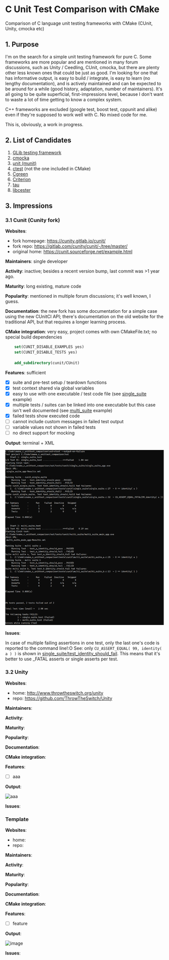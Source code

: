# C Unit Test Comparison with CMake

Comparison of C language unit testing frameworks with CMake (CUnit, Unity, cmocka etc)

## 1. Purpose

I'm on the search for a simple unit testing framework for pure C. Some frameworks are more popular and are mentioned in many forum discussions, such as Unity / Ceedling, CUnit, cmocka, but there are plenty other less known ones that could be just as good. I'm looking for one that has informative output, is easy to build / integrate, is easy to learn (no lengthy documentation), and is actively maintained and can be expected to be around for a while (good history, adaptation, number of maintainers). It's all going to be quite superficial, first-impressions level, because I don't want to waste a lot of time getting to know a complex system.

C++ frameworks are excluded (google test, boost test, cppunit and alike) even if they're supposed to work well with C. No mixed code for me.

This is, obviously, a work in progress.

## 2. List of Candidates

1. [GLib testing framework](https://docs.gtk.org/glib/testing.html)
2. [cmocka](https://cmocka.org/)
3. [µnit (munit)](https://nemequ.github.io/munit/)
4. [ctest](https://github.com/bvdberg/ctest) (not the one included in CMake)
5. [Cgreen](https://github.com/cgreen-devs/cgreen)
6. [Criterion](https://github.com/Snaipe/Criterion/)
7. [tau](https://github.com/jasmcaus/tau/)
8. [libcester](https://github.com/exoticlibraries/libcester)

## 3. Impressions

### 3.1 Cunit (Cunity fork)

**Websites**:

- fork homepage: <https://cunity.gitlab.io/cunit/>
- fork repo: <https://gitlab.com/cunity/cunit/-/tree/master/>
- original home: <https://cunit.sourceforge.net/example.html>

**Maintainers**: single developer

**Activity**: inactive; besides a recent version bump, last commit was >1 year ago.

**Maturity**: long existing, mature code

**Popularity**: mentioned in multiple forum discussions; it's well known, I guess.

**Documentation**: the new fork has some documentation for a simple case using the new CUnitCI API; there's documentation on the old website for the traditional API, but that requires a longer learning process.

**CMake integration**: very easy, project comes with own CMakeFile.txt; no special build dependencies

```CMake
    set(CUNIT_DISABLE_EXAMPLES yes)
    set(CUNIT_DISABLE_TESTS yes)

    add_subdirectory(cunit/CUnit)
```

**Features**: sufficient

- [x] suite and pre-test setup / teardown functions
- [x] test context shared via global variables
- [x] easy to use with one executable / test code file  (see [single_suite](tests/cunit/single_suite/) example)
- [x] multiple tests / suites can be linked into one executable but this case isn't well documented (see [multi_suite](tests/cunit/multi_suite/) example)
- [x] failed tests show executed code
- [ ] cannot include custom messages in failed test output
- [ ] variable values not shown in failed tests
- [ ] no direct support for mocking

**Output**: terminal + XML

![CUnit test result output](images/results_cunit.png)

**Issues**:

In case of multiple failing assertions in one test, only the last one's code is reported to the command line!:O See: only `CU_ASSERT_EQUAL( 99, identity( a ) )` is shown in [single_suite/test_identity_should_fail](tests/cunit/single_suite/single_suite.c). This means that it's better to use _FATAL asserts or single asserts per test.

### 3.2 Unity

**Websites**:

- home: <http://www.throwtheswitch.org/unity>
- repo: <https://github.com/ThrowTheSwitch/Unity>

**Maintainers**:

**Activity**:

**Maturity**:

**Popularity**:

**Documentation**:

**CMake integration**:

**Features**:

- [ ] aaa

**Output**:

![aaa]()

**Issues**:

### Template

**Websites**:

- home: <url>
- repo: <url>

**Maintainers**:

**Activity**:

**Maturity**:

**Popularity**:

**Documentation**:

**CMake integration**:

**Features**:

- [ ] feature

**Output**:

![image]()

**Issues**:
